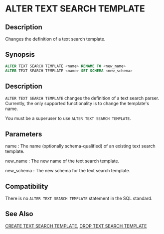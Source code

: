# ALTER TEXT SEARCH TEMPLATE

## Description

Changes the definition of a text search template.

## Synopsis

```sql
ALTER TEXT SEARCH TEMPLATE <name> RENAME TO <new_name>
ALTER TEXT SEARCH TEMPLATE <name> SET SCHEMA <new_schema>
```

## Description

`ALTER TEXT SEARCH TEMPLATE` changes the definition of a text search parser. Currently, the only supported functionality is to change the template's name.

You must be a superuser to use `ALTER TEXT SEARCH TEMPLATE`.

## Parameters

name
:   The name (optionally schema-qualified) of an existing text search template.

new_name
:   The new name of the text search template.

new_schema
:   The new schema for the text search template.

## Compatibility

There is no `ALTER TEXT SEARCH TEMPLATE` statement in the SQL standard.

## See Also

[CREATE TEXT SEARCH TEMPLATE](/docs/sql-statements/sql-statement-create-text-search-template.md), [DROP TEXT SEARCH TEMPLATE](/docs/sql-statements/sql-statement-drop-text-search-template.md)



